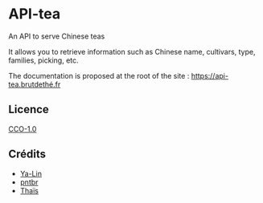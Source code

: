 # API-tea

An API to serve Chinese teas

It allows you to retrieve information such as Chinese name, cultivars, type, families, picking, etc.

The documentation is proposed at the root of the site :
https://api-tea.brutdethé.fr

## Licence

[CCO-1.0](./LICENSE)

## Crédits

- [Ya-Lin](https://github.com/ya-lin-tea)
- [pntbr](https://github.com/pntbr)
- [Thaïs](https://github.com/thaisthe)
